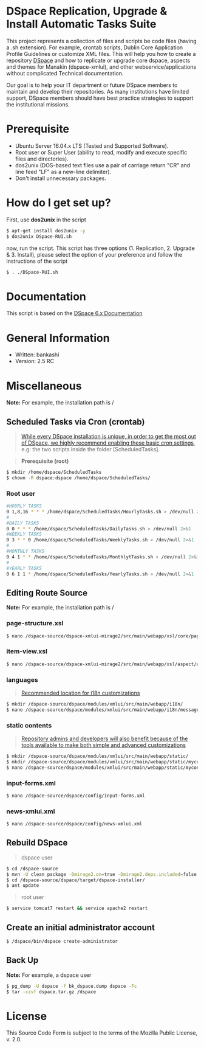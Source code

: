 # DSpace Replication, Upgrade & Install Automatic Tasks Suite
This project represents a collection of files and scripts be code files (having a .sh extension). For example, crontab scripts, Dublin Core Application Profile Guidelines or customize XML files. 
This will help you how to create a repository [DSpace](https://github.com/DSpace/DSpace) and how to replicate or upgrade core dspace, aspects and themes for Manakin (dspace-xmlui), and other webservice/applications without complicated Technical documentation.

Our goal is to help your IT department or future DSpace members to maintain and develop their repositories. As many institutions have limited support, DSpace members should have best practice strategies to support the institutional missions.

# Prerequisite
- Ubuntu Server 16.04.x LTS (Tested and Supported Software).
- Root user or Super User (ability to read, modify and execute specific files and directories).
- dos2unix (DOS-based text files use a pair of carriage return "CR" and line feed "LF" as a new-line delimiter).
- Don't install unnecessary packages.

# How do I get set up?
First, use **dos2unix** in the script
```sh
$ apt-get install dos2unix -y
$ dos2unix DSpace-RUI.sh
```
now, run the script. This script has three options (1. Replication, 2. Upgrade & 3. Install), please select the option of your preference and follow the instructions of the script
```sh
$ . ./DSpace-RUI.sh
```

# Documentation
This script is based on the [DSpace 6.x Documentation](https://wiki.duraspace.org/display/DSDOC6x/DSpace+6.x+Documentation)

# General Information
- Written: bankashi
- Version: 2.5 RC

# Miscellaneous
**Note:** For example, the installation path is /

## Scheduled Tasks via Cron (crontab)
>[While every DSpace installation is unique, in order to get the most out of DSpace, we highly recommend enabling these basic cron settings](https://wiki.duraspace.org/display/DSDOC6x/Scheduled+Tasks+via+Cron), e.g: the two scripts inside the folder [ScheduledTasks].

>**Prerequisite (root)**
```sh
$ mkdir /home/dspace/ScheduledTasks
$ chown -R dspace:dspace /home/dspace/ScheduledTasks/
```
### Root user
```sh
#HOURLY TASKS
0 1,8,16 * * * /home/dspace/ScheduledTasks/HourlyTasks.sh > /dev/null 2>&1
#
#DAILY TASKS
0 0 * * * /home/dspace/ScheduledTasks/DailyTasks.sh > /dev/null 2>&1
#WEEKLY TASKS
0 3 * * 0 /home/dspace/ScheduledTasks/WeeklyTasks.sh > /dev/null 2>&1
#
#MONTHLY TASKS
0 4 1 * * /home/dspace/ScheduledTasks/MonthlytTasks.sh > /dev/null 2>&1
#
#YEARLY TASKS
0 6 1 1 * /home/dspace/ScheduledTasks/YearlyTasks.sh > /dev/null 2>&1
```

## Editing Route Source 
**Note:** For example, the installation path is /

### page-structure.xsl
```sh
$ nano /dspace-source/dspace-xmlui-mirage2/src/main/webapp/xsl/core/page-structure.xsl
```
### item-view.xsl
```sh
$ nano /dspace-source/dspace-xmlui-mirage2/src/main/webapp/xsl/aspect/artifactbrowser/item-view.xsl
```
### languages
>[Recommended location for i18n customizations](https://wiki.duraspace.org/display/DSDOC6x/Localization+L10n)
```sh
$ mkdir /dspace-source/dspace/modules/xmlui/src/main/webapp/i18n/
$ nano /dspace-source/dspace/modules/xmlui/src/main/webapp/i18n/messages_en.xml
```
### static contents
>[Repository admins and developers will also benefit because of the tools available to make both simple and advanced customizations](https://wiki.duraspace.org/display/DSDOC6x/Mirage+2+Configuration+and+Customization)
```sh
$ mkdir /dspace-source/dspace/modules/xmlui/src/main/webapp/static/
$ mkdir /dspace-source/dspace/modules/xmlui/src/main/webapp/static/mycontent/
$ nano /dspace-source/dspace/modules/xmlui/src/main/webapp/static/mycontent/mystyle.css
```

### input-forms.xml
```sh
$ nano /dspace-source/dspace/config/input-forms.xml
```
### news-xmlui.xml
```sh
$ nano /dspace-source/dspace/config/news-xmlui.xml
```

## Rebuild DSpace
> dspace user
```sh
$ cd /dspace-source
$ mvn -U clean package -Dmirage2.on=true -Dmirage2.deps.included=false
$ cd /dspace-source/dspace/target/dspace-installer/
$ ant update
```
> root user
```sh
$ service tomcat7 restart && service apache2 restart
```

## Create an initial administrator account
```sh
$ /dspace/bin/dspace create-administrator
```

## Back Up
**Note:** For example, a dspace user
```sh
$ pg_dump -U dspace -f bk_dspace.dump dspace -Fc
$ tar -czvf dspace.tar.gz /dspace
```

# License
This Source Code Form is subject to the terms of the Mozilla Public License, v. 2.0. 